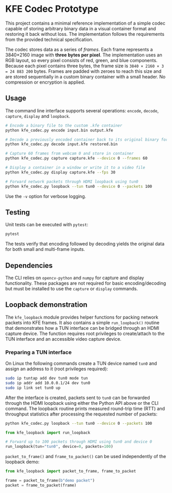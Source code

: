 # KFE Codec Prototype

This project contains a minimal reference implementation of a simple codec
capable of storing arbitrary binary data in a visual container format and
restoring it back without loss. The implementation follows the requirements
from the provided technical specification.


The codec stores data as a series of *frames*. Each frame represents a
3840×2160 image with **three bytes per pixel**. The implementation uses an
RGB layout, so every pixel consists of red, green, and blue components.
Because each pixel contains three bytes, the frame size is ``3840 × 2160 × 3 =
24 883 200`` bytes. Frames are padded with zeroes to reach this size and are
stored sequentially in a custom binary container with a small header. No
compression or encryption is applied.


## Usage

The command line interface supports several operations: `encode`, `decode`,
`capture`, `display` and `loopback`.

```bash
# Encode a binary file to the custom .kfe container
python kfe_codec.py encode input.bin output.kfe

# Decode a previously encoded container back to its original binary form
python kfe_codec.py decode input.kfe restored.bin
```

```bash
# Capture 60 frames from webcam 0 and store in container
python kfe_codec.py capture capture.kfe --device 0 --frames 60

# Display a container in a window or write it to a video file
python kfe_codec.py display capture.kfe --fps 30

# Forward network packets through HDMI loopback using tun0
python kfe_codec.py loopback --tun tun0 --device 0 --packets 100
```

Use the `-v` option for verbose logging.

## Testing

Unit tests can be executed with `pytest`:

```bash
pytest
```

The tests verify that encoding followed by decoding yields the original data
for both small and multi-frame inputs.

## Dependencies

The CLI relies on `opencv-python` and `numpy` for capture and display
functionality. These packages are not required for basic encoding/decoding but
must be installed to use the `capture` or `display` commands.

## Loopback demonstration

The `kfe_loopback` module provides helper functions for packing network
packets into KFE frames. It also contains a simple `run_loopback()` routine
that demonstrates how a TUN interface can be bridged through an HDMI capture
device. The function requires root privileges to create/attach to the TUN
interface and an accessible video capture device.


### Preparing a TUN interface

On Linux the following commands create a TUN device named ``tun0`` and assign
an address to it (root privileges required):

```bash
sudo ip tuntap add dev tun0 mode tun
sudo ip addr add 10.0.0.1/24 dev tun0
sudo ip link set tun0 up
```

After the interface is created, packets sent to ``tun0`` can be forwarded
through the HDMI loopback using either the Python API above or the CLI
command. The loopback routine prints measured round-trip time (RTT) and
throughput statistics after processing the requested number of packets:

```bash
python kfe_codec.py loopback --tun tun0 --device 0 --packets 100
```


```python
from kfe_loopback import run_loopback

# Forward up to 100 packets through HDMI using tun0 and device 0
run_loopback(tun="tun0", device=0, packets=100)
```

`packet_to_frame()` and `frame_to_packet()` can be used independently of the
loopback demo:

```python
from kfe_loopback import packet_to_frame, frame_to_packet

frame = packet_to_frame(b"demo packet")
packet = frame_to_packet(frame)
```
